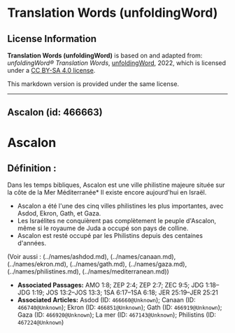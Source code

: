 # Translation Words (unfoldingWord)

## License Information

**Translation Words (unfoldingWord)** is based on and adapted from: _unfoldingWord® Translation Words_, [unfoldingWord](https://unfoldingword.org/utw), 2022, which is licensed under a [CC BY-SA 4.0 license](https://creativecommons.org/licenses/by-sa/4.0/legalcode.en).

This markdown version is provided under the same license.



--------------------------------

## Ascalon (id: 466663)

Ascalon
=======

Définition :
------------

Dans les temps bibliques, Ascalon est une ville philistine majeure située sur la côte de la Mer Méditerranée\* Il existe encore aujourd'hui en Israël.

* Ascalon a été l'une des cinq villes philistines les plus importantes, avec Asdod, Ekron, Gath, et Gaza.
* Les Israélites ne conquièrent pas complètement le peuple d'Ascalon, même si le royaume de Juda a occupé son pays de colline.
* Ascalon est resté occupé par les Philistins depuis des centaines d'années.

(Voir aussi : (../names/ashdod.md), (../names/canaan.md), (../names/ekron.md), (../names/gath.md), (../names/gaza.md), (../names/philistines.md), (../names/mediterranean.md))

* **Associated Passages:** AMO 1:8; ZEP 2:4; ZEP 2:7; ZEC 9:5; JDG 1:18–JDG 1:19; JOS 13:2–JOS 13:3; 1SA 6:17–1SA 6:18; JER 25:19–JER 25:21
* **Associated Articles:** Asdod (ID: `466660@Unknown`); Canaan (ID: `466740@Unknown`); Ekron (ID: `466851@Unknown`); Gath (ID: `466919@Unknown`); Gaza (ID: `466920@Unknown`); La mer (ID: `467143@Unknown`); Philistins (ID: `467224@Unknown`)

